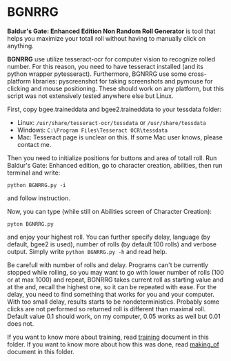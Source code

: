 # BGNRRG
**Baldur's Gate: Enhanced Edition Non Random Roll Generator** is tool that helps you maximize your totall roll without having to manually click on anything.

**BGNRRG** use utilize tesseract-ocr for computer vision to recognize rolled number. For this reason, you need to have tesseract installed (and its python wrapper pytesseract). Furthermore, BGNRRG use some cross-platform libraries: pyscreenshot for taking screenshots and pymouse for clicking and mouse positioning. These should work on any platform, but this script was not extensively tested anywhere else but Linux.

First, copy bgee.traineddata and bgee2.traineddata to your tessdata folder:
* Linux: ```/usr/share/tesseract-ocr/tessdata``` or ```/usr/share/tessdata``` 
* Windows: ```C:\Program Files\Tesseract OCR\tessdata```
* Mac: Tesseract page is unclear on this. If some Mac user knows, please contact me.

Then you need to initialize positions for buttons and area of totall roll. Run Baldur's Gate: Enhanced edition, go to character creation, abilities, then run terminal and write:
```
python BGNRRG.py -i
```
and follow instruction.

Now, you can type (while still on Abilities screen of Character Creation):
```
pyton BGNRRG.py
```
and enjoy your highest roll. You can further specify delay, language (by default, bgee2 is used), number of rolls (by default 100 rolls) and verbose output. Simply write ```python BGNRRG.py -h``` and read help.

Be carefull with number of rolls and delay. Programs can't be currently stopped while rolling, so you may want to go with lower number of rolls (100 or at max 1000) and repeat, BGNRRG takes current roll as starting value and at the and, recall the highest one, so it can be repeated with ease. For the delay, you need to find something that works for you and your computer. With too small delay, results starts to be nondeterministics. Probably some clicks are not performed so returned roll is different than maximal roll. Default value 0.1 should work, on my computer, 0.05 works as well but 0.01 does not.

If you want to know more about training, read [training](training.md) document in this folder. If you want to know more about how this was done, read [making_of](making_of.md) document in this folder.
